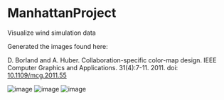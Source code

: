 # ManhattanProject
Visualize wind simulation data

Generated the images found here:

D. Borland and A. Huber. Collaboration-specific color-map design. IEEE Computer Graphics and Applications. 31(4):7-11. 2011. doi: [10.1109/mcg.2011.55](https://doi.org/10.1109/mcg.2011.55)

![image](https://user-images.githubusercontent.com/289957/222229279-ea931952-6d09-4220-b999-be956318b499.png)
![image](https://user-images.githubusercontent.com/289957/222229525-8060b7d4-e59e-41cf-b051-f727c601aadd.png)
![image](https://user-images.githubusercontent.com/289957/222229677-02c2c2cb-b71d-4a15-81ca-e0caa321b37e.png)
